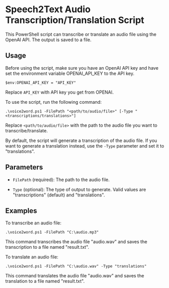 # Speech2Text Audio Transcription/Translation Script

This PowerShell script can transcribe or translate an audio file using the OpenAI API. The output is saved to a file. 

## Usage

Before using the script, make sure you have an OpenAI API key and have set the environment variable OPENAI_API_KEY to the API key. 

```
$env:OPENAI_API_KEY = "API_KEY"
```

Replace `API_KEY` with API key you get from OPENAI.

To use the script, run the following command:

```
.\voice2word.ps1 -FilePath "<path/to/audio/file>" [-Type "<transcriptions/translations>"]
```

Replace `<path/to/audio/file>` with the path to the audio file you want to transcribe/translate. 

By default, the script will generate a transcription of the audio file. If you want to generate a translation instead, use the `-Type` parameter and set it to "translations".

## Parameters

- `FilePath` (required): The path to the audio file. 

- `Type` (optional): The type of output to generate. Valid values are "transcriptions" (default) and "translations".

## Examples

To transcribe an audio file:

```
.\voice2word.ps1 -FilePath "C:\audio.mp3"
```

This command transcribes the audio file "audio.wav" and saves the transcription to a file named "result.txt".

To translate an audio file:

```
.\voice2word.ps1 -FilePath "C:\audio.wav" -Type "translations"
```

This command translates the audio file "audio.wav" and saves the translation to a file named "result.txt".
